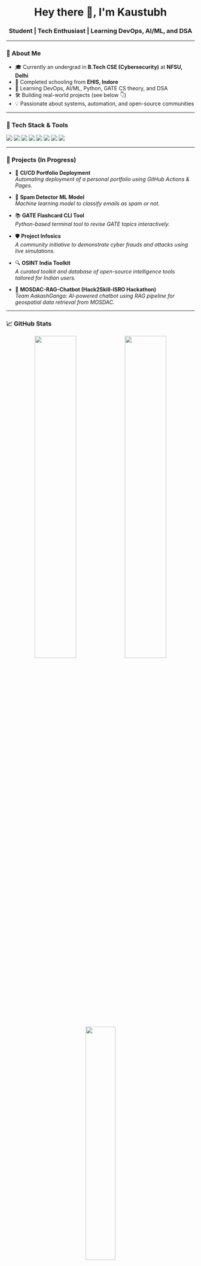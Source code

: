 <h1 align="center">Hey there 👋, I'm Kaustubh</h1>
<h3 align="center">Student | Tech Enthusiast | Learning DevOps, AI/ML, and DSA</h3>

---

### 🧠 About Me
- 🎓 Currently an undergrad in **B.Tech CSE (Cybersecurity)** at **NFSU, Delhi**
- 🏫 Completed schooling from **EHIS, Indore**
- 🌱 Learning DevOps, AI/ML, Python, GATE CS theory, and DSA
- 🛠️ Building real-world projects (see below 👇)
- 💡 Passionate about systems, automation, and open-source communities

---

### 🧰 Tech Stack & Tools

<p align="left">
  <img src="https://img.shields.io/badge/C-00599C?style=flat&logo=c&logoColor=white" />
  <img src="https://img.shields.io/badge/C++-00599C?style=flat&logo=c%2B%2B&logoColor=white" />
  <img src="https://img.shields.io/badge/Python-3776AB?style=flat&logo=python&logoColor=white" />
  <img src="https://img.shields.io/badge/Bash-121011?style=flat&logo=gnubash&logoColor=white" />
  <img src="https://img.shields.io/badge/Linux-FCC624?style=flat&logo=linux&logoColor=black" />
  <img src="https://img.shields.io/badge/Git-F05032?style=flat&logo=git&logoColor=white" />
  <img src="https://img.shields.io/badge/GitHub-181717?style=flat&logo=github&logoColor=white" />
  <img src="https://img.shields.io/badge/VSCode-007ACC?style=flat&logo=visualstudiocode&logoColor=white" />
</p>

---

### 📂 Projects (In Progress)

- 🔧 **CI/CD Portfolio Deployment**  
  *Automating deployment of a personal portfolio using GitHub Actions & Pages.*

- 🤖 **Spam Detector ML Model**  
  *Machine learning model to classify emails as spam or not.*

- 📚 **GATE Flashcard CLI Tool**  
  *Python-based terminal tool to revise GATE topics interactively.*

- 🛡️ **Project Infosics**  
  *A community initiative to demonstrate cyber frauds and attacks using live simulations.*

- 🔍 **OSINT India Toolkit**  
  *A curated toolkit and database of open-source intelligence tools tailored for Indian users.*

- 🚀 **MOSDAC-RAG-Chatbot (Hack2Skill-ISRO Hackathon)**  
  *Team AakashGanga: AI-powered chatbot using RAG pipeline for geospatial data retrieval from MOSDAC.*

---

### 📈 GitHub Stats

<p align="center">
  <img src="https://github-readme-stats.vercel.app/api?username=cosqube&show_icons=true&theme=tokyonight" width="47%" />
  <img src="https://streak-stats.demolab.com/?user=cosqube&theme=tokyonight" width="47%" />
</p>

<p align="center">
  <img src="https://github-readme-stats.vercel.app/api/top-langs/?username=cosqube&layout=compact&theme=tokyonight" width="40%" />
</p>

---

### 🌐 Connect with Me

- 💼 LinkedIn: [linkedin.com/in/cosqube](https://linkedin.com/in/cosqube)
- 💻 GitHub: [@cosqube](https://github.com/cosqube)

---

<p align="center">
  <img src="https://komarev.com/ghpvc/?username=cosqube&label=Profile+Views&color=blue&style=flat" alt="cosqube" />
</p>

---

> ✨ *Exploring the stack, one layer at a time.*

